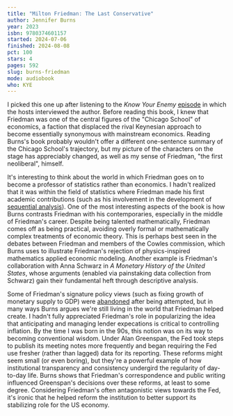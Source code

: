 ```yaml
---
title: "Milton Friedman: The Last Conservative"
author: Jennifer Burns
year: 2023
isbn: 9780374601157
started: 2024-07-06
finished: 2024-08-08
pct: 100
stars: 4
pages: 592
slug: burns-friedman
mode: audiobook
who: KYE
---
```


I picked this one up after listening to the <em>Know Your Enemy</em> <a href="https://open.spotify.com/episode/5Hy4YEWK1vNQsBHyFnuEz1?si=081f4d92332143b0">episode</a> in which the hosts interviewed the author. Before reading this book, I knew that Friedman was one of the central figures of the "Chicago School" of economics, a faction that displaced the rival Keynesian approach to become essentially synonymous with mainstream economics. Reading Burns's book probably wouldn't offer a different one-sentence summary of the Chicago School's trajectory, but my picture of the characters on the stage has appreciably changed, as well as my sense of Friedman, "the first neoliberal", himself.

It's interesting to think about the world in which Friedman goes on to become a professor of statistics rather than economics. I hadn't realized that it was within the field of statistics where Friedman made his first academic contributions (such as his involvement in the development of <a href="https://en.wikipedia.org/wiki/Sequential_analysis">sequential analysis</a>). One of the most interesting aspects of the book is how Burns contrasts Friedman with his contemporaries, especially in the middle of Friedman's career. Despite being talented mathematically, Friedman comes off as being practical, avoiding overly formal or mathematically complex treatments of economic theory. This is perhaps best seen in the debates between Friedman and members of the Cowles commission, which Burns uses to illustrate Friedman's rejection of physics-inspired mathematics applied economic modeling. Another example is Friedman's collaboration with Anna Schwarz in <em>A Monetary History of the United States</em>, whose arguments (enabled via painstaking data collection from Schwarz) gain their fundamental heft through descriptive analysis.

Some of Friedman's signature policy views (such as fixing growth of monetary supply to GDP) were <a href="https://en.wikipedia.org/wiki/Monetarism#Decline">abandoned</a> after being attempted, but in many ways Burns argues we're still living in the world that Friedman helped create. I hadn't fully appreciated Friedman's role in popularizing the idea that anticipating and managing lender expecations is critical to controlling inflation. By the time I was born in the 90s, this notion was on its way to becoming conventional wisdom. Under Alan Greenspan, the Fed took steps to publish its meeting notes more frequently and began requiring the Fed use fresher (rather than lagged) data for its reporting. These reforms might seem small (or even boring), but they're a powerful example of how institutional transparency and consistency undergird the regularity of day-to-day life. Burns shows that Friedman's correspondence and public writing influenced Greenspan's decisions over these reforms, at least to some degree. Considering Friedman's often antagonistic views towards the Fed, it's ironic that he helped reform the institution to better support its stabilizing role for the US economy.
